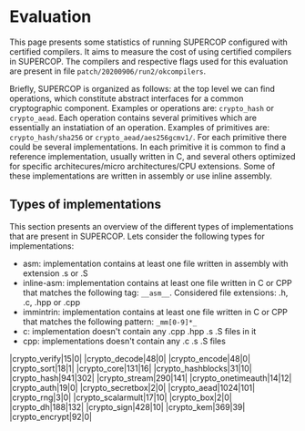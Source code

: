 # Evaluation
This page presents some statistics of running SUPERCOP configured with certified compilers. It aims to measure the cost of using certified compilers in SUPERCOP. The compilers and respective flags used for this evaluation are present in file `patch/20200906/run2/okcompilers`. 

Briefly, SUPERCOP is organized as follows: at the top level we can find operations, which constitute abstract interfaces for a common cryptographic component. Examples or operations are: `crypto_hash` or `crypto_aead`. Each operation contains several primitives which are essentially an instatiation of an operation. Examples of primitives are: `crypto_hash/sha256` or `crypto_aead/aes256gcmv1/`. For each primitive there could be several implementations. In each primitive it is common to find a reference implementation, usually written in C, and several others optimized for specific architecures/micro architectures/CPU extensions. Some of these implementations are written in assembly or use inline assembly. 

## Types of implementations
This section presents an overview of the different types of implementations that are present in SUPERCOP. Lets consider the following types for implementations:

* asm: implementation contains at least one file written in assembly with extension .s or .S
* inline-asm: implementation contains at least one file written in C or CPP that matches the following tag: `__asm__`. Considered file extensions: .h, .c, .hpp or .cpp
* immintrin: implementation contains at least one file written in C or CPP that matches the following pattern: `_mm[0-9]*_`
* c: implementation doesn't contain any .cpp .hpp .s .S files in it
* cpp: implementations doesn't contain any .c .s .S files 

|crypto_verify|15|0|
|crypto_decode|48|0|
|crypto_encode|48|0|
|crypto_sort|18|1|
|crypto_core|131|16|
|crypto_hashblocks|31|10|
|crypto_hash|941|302|
|crypto_stream|290|141|
|crypto_onetimeauth|14|12|
|crypto_auth|19|0|
|crypto_secretbox|2|0|
|crypto_aead|1024|101|
|crypto_rng|3|0|
|crypto_scalarmult|17|10|
|crypto_box|2|0|
|crypto_dh|188|132|
|crypto_sign|428|10|
|crypto_kem|369|39|
|crypto_encrypt|92|0|











